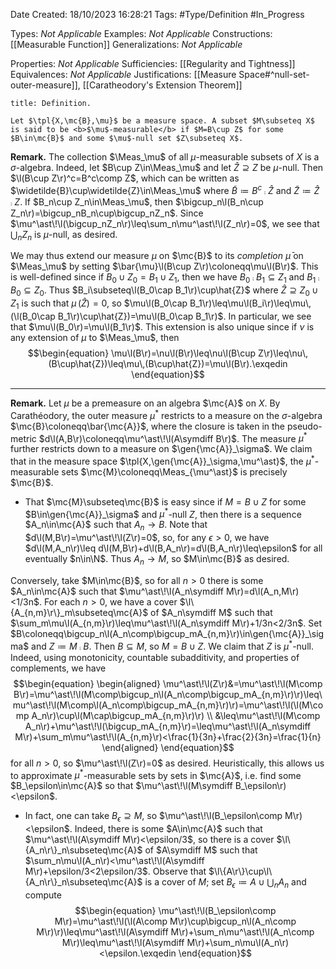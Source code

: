 <div class="topSpace"></div>

Date Created: 18/10/2023 16:28:21
Tags: #Type/Definition #In_Progress

Types: <i>Not Applicable</i>
Examples: <i>Not Applicable</i>
Constructions: [[Measurable Function]]
Generalizations: <i>Not Applicable</i>

Properties: <i>Not Applicable</i>
Sufficiencies: [[Regularity and Tightness]]
Equivalences: <i>Not Applicable</i>
Justifications: [[Measure Space#^null-set-outer-measure]], [[Caratheodory's Extension Theorem]]

``` ad-Definition
title: Definition.

Let $\tpl{X,\mc{B},\mu}$ be a measure space. A subset $M\subseteq X$ is said to be <b>$\mu$-measurable</b> if $M=B\cup Z$ for some $B\in\mc{B}$ and some $\mu$-null set $Z\subseteq X$.

```

<b>Remark.</b> The collection $\Meas_\mu$ of all $\mu$-measurable subsets of $X$ is a $\sigma$-algebra. Indeed, let $B\cup Z\in\Meas_\mu$ and let $\hat{Z}\supseteq Z$ be $\mu$-null. Then $\l(B\cup Z\r)^c=B^c\comp Z$, which can be written as $\widetilde{B}\cup\widetilde{Z}\in\Meas_\mu$ where $\widetilde{B}\coloneqq B^c\comp\hat{Z}$ and $\widetilde{Z}\coloneqq\hat{Z}\comp Z$. If $B_n\cup Z_n\in\Meas_\mu$, then $\bigcup_n\l(B_n\cup Z_n\r)=\bigcup_nB_n\cup\bigcup_nZ_n$. Since $\mu^\ast\!\l(\bigcup_nZ_n\r)\leq\sum_n\mu^\ast\!\l(Z_n\r)=0$, we see that $\bigcup_nZ_n$ is $\mu$-null, as desired.

We may thus extend our measure $\mu$ on $\mc{B}$ to its <i>completion</i> $\bar{\mu}$ on $\Meas_\mu$ by setting $\bar{\mu}\l(B\cup Z\r)\coloneqq\mu\l(B\r)$. This is well-defined since if $B_0\cup Z_0=B_1\cup Z_1$, then we have $B_0\comp B_1\subseteq Z_1$ and $B_1\comp B_0\subseteq Z_0$. Thus $B_i\subseteq\l(B_0\cap B_1\r)\cup\hat{Z}$ where $\hat{Z}\supseteq Z_0\cup Z_1$ is such that $\mu\,(\hat{Z})=0$, so $\mu\l(B_0\cap B_1\r)\leq\mu\l(B_i\r)\leq\mu\,(\l(B_0\cap B_1\r)\cup\hat{Z})=\mu\l(B_0\cap B_1\r)$. In particular, we see that $\mu\l(B_0\r)=\mu\l(B_1\r)$. This extension is also unique since if $\nu$ is any extension of $\mu$ to $\Meas_\mu$, then
$$\begin{equation}
    \mu\l(B\r)=\nu\l(B\r)\leq\nu\l(B\cup Z\r)\leq\nu\,(B\cup\hat{Z})\leq\mu\,(B\cup\hat{Z})=\mu\l(B\r).\exqedin
\end{equation}$$

---

<b>Remark.</b> Let $\mu$ be a premeasure on an algebra $\mc{A}$ on $X$. By Carathéodory, the outer measure $\mu^\ast$ restricts to a measure on the $\sigma$-algebra $\mc{B}\coloneqq\bar{\mc{A}}$, where the closure is taken in the pseudo-metric $d\l(A,B\r)\coloneqq\mu^\ast\!\l(A\symdiff B\r)$. The measure $\mu^\ast$ further restricts down to a measure on $\gen{\mc{A}}_\sigma$. We claim that in the measure space $\tpl{X,\gen{\mc{A}}_\sigma,\mu^\ast}$, the $\mu^\ast$-measurable sets $\mc{M}\coloneqq\Meas_{\mu^\ast}$ is precisely $\mc{B}$.
* That $\mc{M}\subseteq\mc{B}$ is easy since if $M=B\cup Z$ for some $B\in\gen{\mc{A}}_\sigma$ and $\mu^\ast$-null $Z$, then there is a sequence $A_n\in\mc{A}$ such that $A_n\to B$. Note that $d\l(M,B\r)=\mu^\ast\!\l(Z\r)=0$, so, for any $\epsilon>0$, we have $d\l(M,A_n\r)\leq d\l(M,B\r)+d\l(B,A_n\r)=d\l(B,A_n\r)\leq\epsilon$ for all eventually $n\in\N$. Thus $A_n\to M$, so $M\in\mc{B}$ as desired.

Conversely, take $M\in\mc{B}$, so for all $n>0$ there is some $A_n\in\mc{A}$ such that $\mu^\ast\!\l(A_n\symdiff M\r)=d\l(A_n,M\r)<1/3n$. For each $n>0$, we have a cover $\l\{A_{n,m}\r\}_m\subseteq\mc{A}$ of $A_n\symdiff M$ such that $\sum_m\mu\l(A_{n,m}\r)\leq\mu^\ast\!\l(A_n\symdiff M\r)+1/3n<2/3n$. Set $B\coloneqq\bigcup_n\l(A_n\comp\bigcup_mA_{n,m}\r)\in\gen{\mc{A}}_\sigma$ and $Z\coloneqq M\comp B$. Then $B\subseteq M$, so $M=B\cup Z$. We claim that $Z$ is $\mu^\ast$-null. Indeed, using monotonicity, countable subadditivity, and properties of complements, we have
$$\begin{equation}
    \begin{aligned}
        \mu^\ast\!\l(Z\r)&=\mu^\ast\!\l(M\comp B\r)=\mu^\ast\!\l(M\comp\bigcup_n\l(A_n\comp\bigcup_mA_{n,m}\r)\r)\leq\mu^\ast\!\l(M\comp\l(A_n\comp\bigcup_mA_{n,m}\r)\r)=\mu^\ast\!\l(\l(M\comp A_n\r)\cup\l(M\cap\bigcup_mA_{n,m}\r)\r) \\
        &\leq\mu^\ast\!\l(M\comp A_n\r)+\mu^\ast\!\l(\bigcup_mA_{n,m}\r)=\leq\mu^\ast\!\l(A_n\symdiff M\r)+\sum_m\mu^\ast\!\l(A_{n,m}\r)<\frac{1}{3n}+\frac{2}{3n}=\frac{1}{n}
    \end{aligned}
\end{equation}$$
for all $n>0$, so $\mu^\ast\!\l(Z\r)=0$ as desired. Heuristically, this allows us to approximate $\mu^\ast$-measurable sets by sets in $\mc{A}$, i.e. find some $B_\epsilon\in\mc{A}$ so that $\mu^\ast\!\l(M\symdiff B_\epsilon\r)<\epsilon$.
* In fact, one can take $B_\epsilon\supseteq M$, so $\mu^\ast\!\l(B_\epsilon\comp M\r)<\epsilon$. Indeed, there is some $A\in\mc{A}$ such that $\mu^\ast\!\l(A\symdiff M\r)<\epsilon/3$, so there is a cover $\l\{A_n\r\}_n\subseteq\mc{A}$ of $A\symdiff M$ such that $\sum_n\mu\l(A_n\r)<\mu^\ast\!\l(A\symdiff M\r)+\epsilon/3<2\epsilon/3$. Observe that $\l\{A\r\}\cup\l\{A_n\r\}_n\subseteq\mc{A}$ is a cover of $M$; set $B_\epsilon\coloneqq A\cup\bigcup_nA_n$ and compute
$$\begin{equation}
    \mu^\ast\!\l(B_\epsilon\comp M\r)=\mu^\ast\!\l(\l(A\comp M\r)\cup\bigcup_n\l(A_n\comp M\r)\r)\leq\mu^\ast\!\l(A\symdiff M\r)+\sum_n\mu^\ast\!\l(A_n\comp M\r)\leq\mu^\ast\!\l(A\symdiff M\r)+\sum_n\mu\l(A_n\r)<\epsilon.\exqedin
\end{equation}$$
